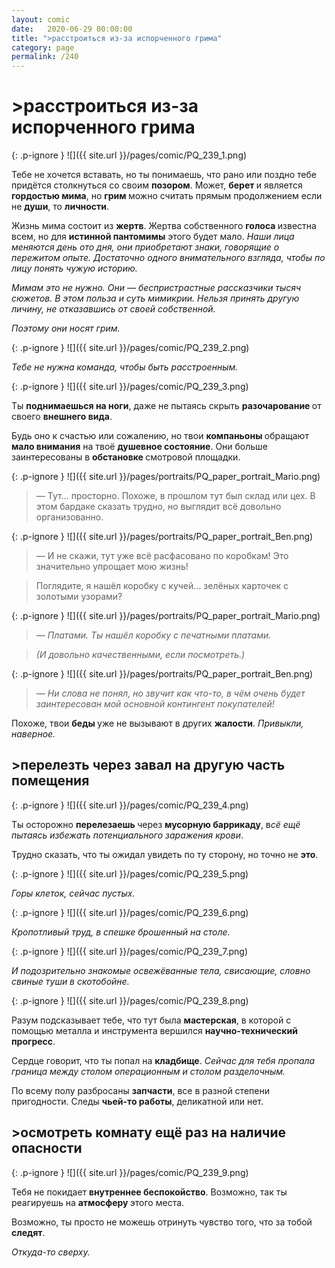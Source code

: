 ```yaml
---
layout: comic
date:   2020-06-29 00:00:00 
title: ">расстроиться из-за испорченного грима"
category: page
permalink: /240
---
```

# >расстроиться из-за испорченного грима

{: .p-ignore }
![]({{ site.url }}/pages/comic/PQ_239_1.png)

Тебе не хочется вставать, но ты понимаешь, что рано или поздно тебе придётся столкнуться со своим <strong>позором</strong>. Может, <strong>берет </strong>и является <strong>гордостью мима</strong>, но <strong>грим </strong>можно считать прямым продолжением если не <strong>души</strong>, то <strong>личности</strong>.

Жизнь мима состоит из <strong>жертв</strong>. Жертва собственного <strong>голоса </strong>известна всем, но для <strong>истинной пантомимы</strong> этого будет мало. <em>Наши лица меняются день ото дня, они приобретают знаки, говорящие о пережитом опыте. Достаточно одного внимательного взгляда, чтобы по лицу понять чужую историю.</em>

<em>Мимам это не нужно. Они — беспристрастные рассказчики тысяч сюжетов. В этом польза и суть мимикрии. Нельзя принять другую личину, не отказавшись от своей собственной.</em>

<em>Поэтому они носят грим.</em>

{: .p-ignore }
![]({{ site.url }}/pages/comic/PQ_239_2.png)

<em>Тебе не нужна команда, чтобы быть расстроенным.</em>

{: .p-ignore }
![]({{ site.url }}/pages/comic/PQ_239_3.png)

Ты <strong>поднимаешься на ноги</strong>, даже не пытаясь скрыть <strong>разочарование </strong>от своего <strong>внешнего вида</strong>. 

Будь оно к счастью или сожалению, но твои <strong>компаньоны </strong>обращают <strong>мало внимания</strong> на твоё <strong>душевное состояние</strong>. Они больше заинтересованы в <strong>обстановке </strong>смотровой площадки.

{: .p-ignore }
![]({{ site.url }}/pages/portraits/PQ_paper_portrait_Mario.png)

<blockquote>— Тут… просторно. Похоже, в прошлом тут был склад или цех. В этом бардаке сказать трудно, но выглядит всё довольно организованно.</blockquote>

{: .p-ignore }
![]({{ site.url }}/pages/portraits/PQ_paper_portrait_Ben.png)

<blockquote>— И не скажи, тут уже всё расфасовано по коробкам! Это значительно упрощает мою жизнь!</blockquote>

<blockquote>Поглядите, я нашёл коробку с кучей… зелёных карточек с золотыми узорами?</blockquote>

{: .p-ignore }
![]({{ site.url }}/pages/portraits/PQ_paper_portrait_Mario.png)

<blockquote><em>— Платами. Ты нашёл коробку с печатными платами. </em></blockquote>

<blockquote><em>(И довольно качественными, если посмотреть.)</em></blockquote>

{: .p-ignore }
![]({{ site.url }}/pages/portraits/PQ_paper_portrait_Ben.png)

<blockquote><em>— Ни слова не понял, но звучит как что-то, в чём очень будет заинтересован мой основной контингент покупателей!</em></blockquote>

Похоже, твои <strong>беды </strong>уже не вызывают в других <strong>жалости</strong>. <em>Привыкли, наверное.</em>

## >перелезть через завал на другую часть помещения 

{: .p-ignore }
![]({{ site.url }}/pages/comic/PQ_239_4.png)

Ты осторожно <strong>перелезаешь </strong>через <strong>мусорную баррикаду</strong>, в<em>сё ещё пытаясь избежать потенциального заражения крови</em>.

Трудно сказать, что ты ожидал увидеть по ту сторону, но точно не <strong>это</strong>.

{: .p-ignore }
![]({{ site.url }}/pages/comic/PQ_239_5.png)

<em>Горы клеток, сейчас пустых.</em>

{: .p-ignore }
![]({{ site.url }}/pages/comic/PQ_239_6.png)

<em>Кропотливый труд, в спешке брошенный на столе.</em>

{: .p-ignore }
![]({{ site.url }}/pages/comic/PQ_239_7.png)

<em>И подозрительно знакомые освежёванные тела, свисающие, словно свиные туши в скотобойне.</em>

{: .p-ignore }
![]({{ site.url }}/pages/comic/PQ_239_8.png)

Разум подсказывает тебе, что тут была <strong>мастерская</strong>, в которой с помощью металла и инструмента вершился <strong>научно-технический прогресс</strong>.

Сердце говорит, что ты попал на <strong>кладбище</strong>. <em>Сейчас для тебя пропала граница между столом операционным и столом разделочным.</em>

По всему полу разбросаны <strong>запчасти</strong>, все в разной степени пригодности. Следы <strong>чьей-то работы</strong>, деликатной или нет.

## >осмотреть комнату ещё раз на наличие опасности

{: .p-ignore }
![]({{ site.url }}/pages/comic/PQ_239_9.png)

Тебя не покидает <strong>внутреннее беспокойство</strong>. Возможно, так ты реагируешь на <strong>атмосферу </strong>этого места.

Возможно, ты просто не можешь отринуть чувство того, что за тобой <strong>следят</strong>.

<em>Откуда-то сверху.</em>
